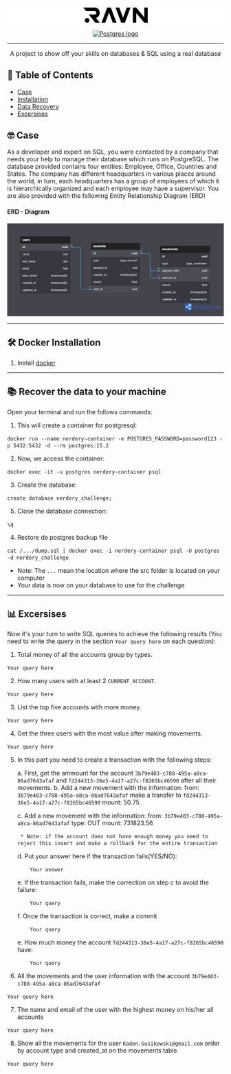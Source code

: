 <p align="center" style="background-color:white">
 <a href="https://www.ravn.co/" rel="noopener">
 <img src="src/ravn_logo.png" alt="RAVN logo" width="150px"></a>
</p>
<p align="center">
 <a href="https://www.postgresql.org/" rel="noopener">
 <img src="https://www.postgresql.org/media/img/about/press/elephant.png" alt="Postgres logo" width="150px"></a>
</p>

---

<p align="center">A project to show off your skills on databases & SQL using a real database</p>

## 📝 Table of Contents

- [Case](#case)
- [Installation](#installation)
- [Data Recovery](#data_recovery)
- [Excersises](#excersises)

## 🤓 Case <a name = "case"></a>

As a developer and expert on SQL, you were contacted by a company that needs your help to manage their database which runs on PostgreSQL. The database provided contains four entities: Employee, Office, Countries and States. The company has different headquarters in various places around the world, in turn, each headquarters has a group of employees of which it is hierarchically organized and each employee may have a supervisor. You are also provided with the following Entity Relationship Diagram (ERD)

#### ERD - Diagram <br>

![Comparison](src/ERD.png) <br>

---

## 🛠️ Docker Installation <a name = "installation"></a>

1. Install [docker](https://docs.docker.com/engine/install/)

---

## 📚 Recover the data to your machine <a name = "data_recovery"></a>

Open your terminal and run the follows commands:

1. This will create a container for postgresql:

```
docker run --name nerdery-container -e POSTGRES_PASSWORD=password123 -p 5432:5432 -d --rm postgres:15.2
```

2. Now, we access the container:

```
docker exec -it -u postgres nerdery-container psql
```

3. Create the database:

```
create database nerdery_challenge;
```

5. Close the database connection:
```
\q
```

4. Restore de postgres backup file

```
cat /.../dump.sql | docker exec -i nerdery-container psql -U postgres -d nerdery_challenge
```

- Note: The `...` mean the location where the src folder is located on your computer
- Your data is now on your database to use for the challenge

---

## 📊 Excersises <a name = "excersises"></a>

Now it's your turn to write SQL queries to achieve the following results (You need to write the query in the section `Your query here` on each question):

1. Total money of all the accounts group by types.

```
Your query here
```


2. How many users with at least 2 `CURRENT_ACCOUNT`.

```
Your query here
```


3. List the top five accounts with more money.

```
Your query here
```


4. Get the three users with the most value after making movements.

```
Your query here
```


5. In this part you need to create a transaction with the following steps:

    a. First, get the ammount for the account `3b79e403-c788-495a-a8ca-86ad7643afaf` and `fd244313-36e5-4a17-a27c-f8265bc46590` after all their movements.
    b. Add a new movement with the information:
        from: `3b79e403-c788-495a-a8ca-86ad7643afaf` make a transfer to `fd244313-36e5-4a17-a27c-f8265bc46590`
        mount: 50.75

    c. Add a new movement with the information:
        from: `3b79e403-c788-495a-a8ca-86ad7643afaf` 
        type: OUT
        mount: 731823.56

        * Note: if the account does not have enough money you need to reject this insert and make a rollback for the entire transaction
    
    d. Put your answer here if the transaction fails(YES/NO):
    ```
        Your answer
    ```

    e. If the transaction fails, make the correction on step _c_ to avoid the failure:
    ```
        Your query
    ```

    f. Once the transaction is correct, make a commit
    ```
        Your query
    ```

    e. How much money the account `fd244313-36e5-4a17-a27c-f8265bc46590` have:
    ```
        Your query
    ```


6. All the movements and the user information with the account `3b79e403-c788-495a-a8ca-86ad7643afaf`

```
Your query here
```


7. The name and email of the user with the highest money on his/her all accounts

```
Your query here
```


8. Show all the movements for the user `Kaden.Gusikowski@gmail.com` order by account type and created_at on the movements table

```
Your query here
```

